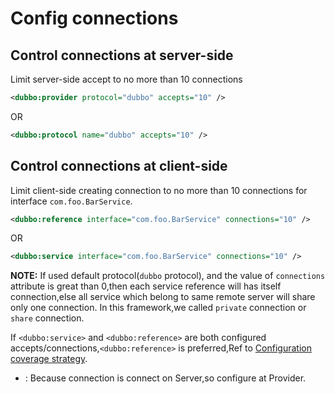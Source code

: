 # Config connections

## Control connections at server-side
Limit server-side accept to no more than 10 connections

```xml
<dubbo:provider protocol="dubbo" accepts="10" />
```
OR

```xml
<dubbo:protocol name="dubbo" accepts="10" />
```

## Control connections at client-side
Limit client-side creating connection to no more than 10 connections for interface `com.foo.BarService`.
```xml
<dubbo:reference interface="com.foo.BarService" connections="10" />
```

OR

```xml
<dubbo:service interface="com.foo.BarService" connections="10" />
```
**NOTE:** If used default protocol(`dubbo` protocol), and the value of  `connections` attribute is great than 0,then each service reference will has itself connection,else all service which belong to same remote server will share only one connection. In this framework,we called `private` connection or `share` connection.

If `<dubbo:service>` and `<dubbo:reference>` are both configured accepts/connections,`<dubbo:reference>` is preferred,Ref to [Configuration coverage strategy](http://dubbo.io/books/dubbo-user-book-en/demos/config-rule.html).

* : Because connection is connect on Server,so configure at Provider.
